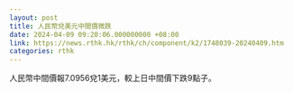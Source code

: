 ```yaml
---
layout: post
title: 人民幣兌美元中間價微跌
date: 2024-04-09 09:20:06.000000000 +08:00
link: https://news.rthk.hk/rthk/ch/component/k2/1748039-20240409.htm
categories: rthk
---
```


人民幣中間價報7.0956兌1美元，較上日中間價下跌9點子。
